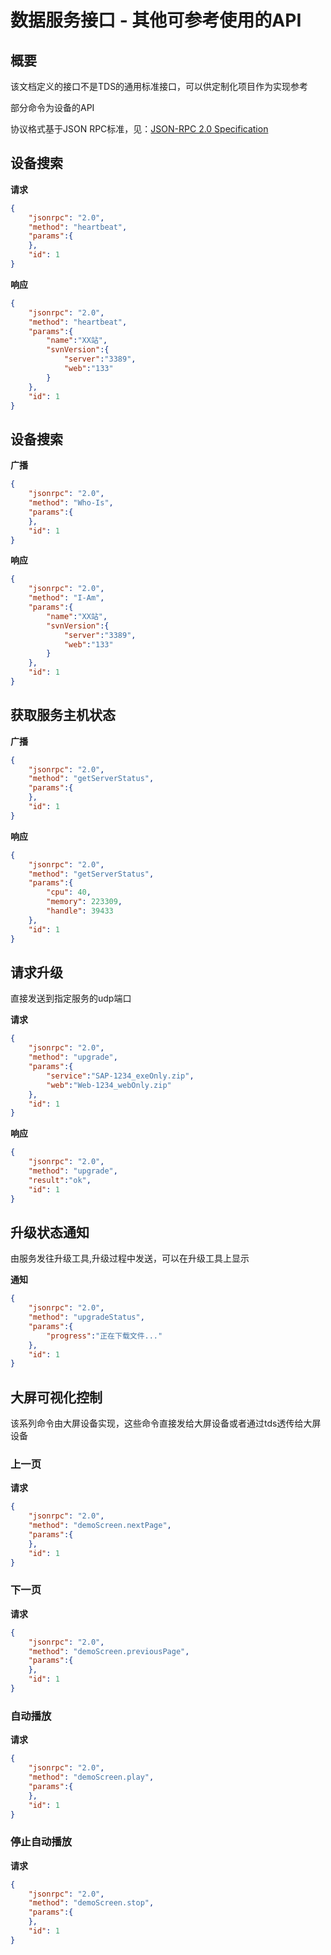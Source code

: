 # 数据服务接口 - 其他可参考使用的API

## 概要

该文档定义的接口不是TDS的通用标准接口，可以供定制化项目作为实现参考

部分命令为设备的API

协议格式基于JSON RPC标准，见：[JSON-RPC 2.0 Specification](https://www.jsonrpc.org/specification)

## 设备搜索

**请求**

```json
{
    "jsonrpc": "2.0", 
    "method": "heartbeat", 
    "params":{
    },
    "id": 1
}
```

**响应**

```json
{
    "jsonrpc": "2.0", 
    "method": "heartbeat", 
    "params":{
        "name":"XX站",
        "svnVersion":{
            "server":"3389",
            "web":"133"
        }
    },
    "id": 1
}
```

## 设备搜索

**广播**

```json
{
    "jsonrpc": "2.0", 
    "method": "Who-Is", 
    "params":{
    },
    "id": 1
}
```

**响应**

```json
{
    "jsonrpc": "2.0", 
    "method": "I-Am", 
    "params":{
        "name":"XX站",
        "svnVersion":{
            "server":"3389",
            "web":"133"
        }
    },
    "id": 1
}
```

## 获取服务主机状态

**广播**

```json
{
    "jsonrpc": "2.0", 
    "method": "getServerStatus", 
    "params":{
    },
    "id": 1
}
```

**响应**

```json
{
    "jsonrpc": "2.0", 
    "method": "getServerStatus", 
    "params":{
        "cpu": 40,
        "memory": 223309,
        "handle": 39433
    },
    "id": 1
}
```

## 请求升级

直接发送到指定服务的udp端口

**请求**

```json
{
    "jsonrpc": "2.0", 
    "method": "upgrade", 
    "params":{
        "service":"SAP-1234_exeOnly.zip",
        "web":"Web-1234_webOnly.zip"
    },
    "id": 1
}
```

**响应**

```json
{
    "jsonrpc": "2.0", 
    "method": "upgrade", 
    "result":"ok",
    "id": 1
}
```

## 升级状态通知

由服务发往升级工具,升级过程中发送，可以在升级工具上显示

**通知**

```json
{
    "jsonrpc": "2.0", 
    "method": "upgradeStatus", 
    "params":{
        "progress":"正在下载文件..."
    },
    "id": 1
}
```

## 大屏可视化控制

该系列命令由大屏设备实现，这些命令直接发给大屏设备或者通过tds透传给大屏设备

### 上一页

 **请求**

```json
{
    "jsonrpc": "2.0", 
    "method": "demoScreen.nextPage", 
    "params":{
    },
    "id": 1
}
```

### 下一页

**请求**

```json
{
    "jsonrpc": "2.0", 
    "method": "demoScreen.previousPage", 
    "params":{
    },
    "id": 1
}
```

### 自动播放

**请求**

```json
{
    "jsonrpc": "2.0", 
    "method": "demoScreen.play", 
    "params":{
    },
    "id": 1
}
```

### 停止自动播放

**请求**

```json
{
    "jsonrpc": "2.0", 
    "method": "demoScreen.stop", 
    "params":{
    },
    "id": 1
}
```

